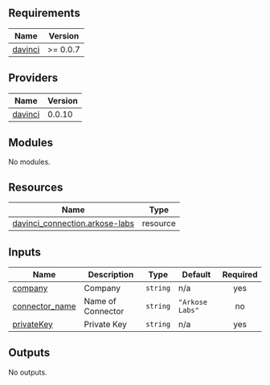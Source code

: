 <!-- BEGIN_TF_DOCS -->
## Requirements

| Name | Version |
|------|---------|
| <a name="requirement_davinci"></a> [davinci](#requirement\_davinci) | >= 0.0.7 |

## Providers

| Name | Version |
|------|---------|
| <a name="provider_davinci"></a> [davinci](#provider\_davinci) | 0.0.10 |

## Modules

No modules.

## Resources

| Name | Type |
|------|------|
| [davinci_connection.arkose-labs](https://registry.terraform.io/providers/samir-gandhi/davinci/latest/docs/resources/connection) | resource |

## Inputs

| Name | Description | Type | Default | Required |
|------|-------------|------|---------|:--------:|
| <a name="input_company"></a> [company](#input\_company) | Company | `string` | n/a | yes |
| <a name="input_connector_name"></a> [connector\_name](#input\_connector\_name) | Name of Connector | `string` | `"Arkose Labs"` | no |
| <a name="input_privateKey"></a> [privateKey](#input\_privateKey) | Private Key | `string` | n/a | yes |

## Outputs

No outputs.
<!-- END_TF_DOCS -->